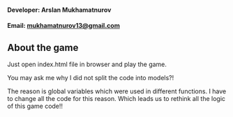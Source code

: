 #### Developer: Arslan Mukhamatnurov
#### Email: mukhamatnurov13@gmail.com

## About the game

Just open index.html file in browser and play the game.

You may ask me why I did not split the code into models?!

The reason is global variables which were used in different functions. 
I have to change all the code for this reason. Which leads us to rethink all the logic of this game code!!